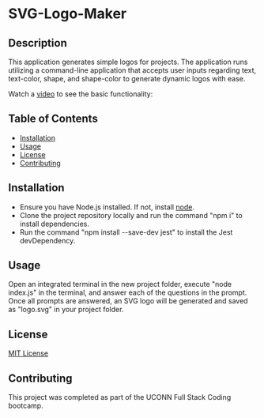 # SVG-Logo-Maker

## Description

This application generates simple logos for projects. The application runs utilizing a command-line application that accepts user inputs regarding text, text-color, shape, and shape-color to generate dynamic logos with ease.

Watch a [video](www.youtube.com) to see the basic functionality:


## Table of Contents

* [Installation](#installation)
* [Usage](#usage)
* [License](#license)
* [Contributing](#contributing)

## Installation

* Ensure you have Node.js installed. If not, install [node](https://nodejs.org/en).
* Clone the project repository locally and run the command "npm i" to install dependencies.
* Run the command "npm install --save-dev jest" to install the Jest devDependency.

## Usage

Open an integrated terminal in the new project folder, execute "node index.js" in the terminal, and answer each of the questions in the prompt. Once all prompts are answered, an SVG logo will be generated and saved as "logo.svg" in your project folder.

## License

[MIT License](https://opensource.org/licenses/MIT)

## Contributing

This project was completed as part of the UCONN Full Stack Coding bootcamp. 